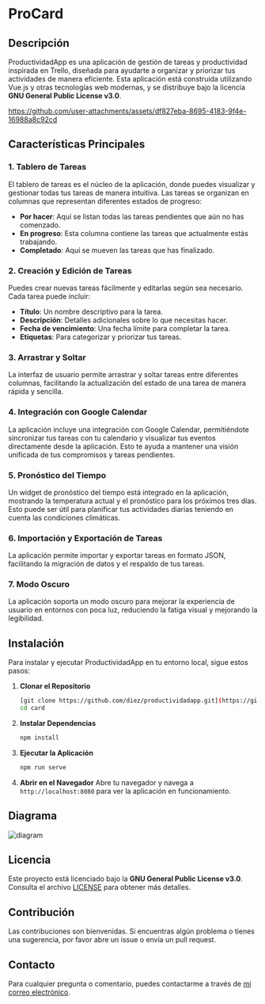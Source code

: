 # ProCard

## Descripción

ProductividadApp es una aplicación de gestión de tareas y productividad inspirada en Trello, diseñada para ayudarte a organizar y priorizar tus actividades de manera eficiente. Esta aplicación está construida utilizando Vue.js y otras tecnologías web modernas, y se distribuye bajo la licencia **GNU General Public License v3.0**.

https://github.com/user-attachments/assets/df827eba-8695-4183-9f4e-16988a8c92cd

## Características Principales

### 1. **Tablero de Tareas**
El tablero de tareas es el núcleo de la aplicación, donde puedes visualizar y gestionar todas tus tareas de manera intuitiva. Las tareas se organizan en columnas que representan diferentes estados de progreso:

- **Por hacer**: Aquí se listan todas las tareas pendientes que aún no has comenzado.
- **En progreso**: Esta columna contiene las tareas que actualmente estás trabajando.
- **Completado**: Aquí se mueven las tareas que has finalizado.

### 2. **Creación y Edición de Tareas**
Puedes crear nuevas tareas fácilmente y editarlas según sea necesario. Cada tarea puede incluir:
- **Título**: Un nombre descriptivo para la tarea.
- **Descripción**: Detalles adicionales sobre lo que necesitas hacer.
- **Fecha de vencimiento**: Una fecha límite para completar la tarea.
- **Etiquetas**: Para categorizar y priorizar tus tareas.

### 3. **Arrastrar y Soltar**
La interfaz de usuario permite arrastrar y soltar tareas entre diferentes columnas, facilitando la actualización del estado de una tarea de manera rápida y sencilla.

### 4. **Integración con Google Calendar**
La aplicación incluye una integración con Google Calendar, permitiéndote sincronizar tus tareas con tu calendario y visualizar tus eventos directamente desde la aplicación. Esto te ayuda a mantener una visión unificada de tus compromisos y tareas pendientes.

### 5. **Pronóstico del Tiempo**
Un widget de pronóstico del tiempo está integrado en la aplicación, mostrando la temperatura actual y el pronóstico para los próximos tres días. Esto puede ser útil para planificar tus actividades diarias teniendo en cuenta las condiciones climáticas.

### 6. **Importación y Exportación de Tareas**
La aplicación permite importar y exportar tareas en formato JSON, facilitando la migración de datos y el respaldo de tus tareas.

### 7. **Modo Oscuro**
La aplicación soporta un modo oscuro para mejorar la experiencia de usuario en entornos con poca luz, reduciendo la fatiga visual y mejorando la legibilidad.

## Instalación

Para instalar y ejecutar ProductividadApp en tu entorno local, sigue estos pasos:

1. **Clonar el Repositorio**
   ```bash
   [git clone https://github.com/diez/productividadapp.git](https://github.com/Diez111/card.git)
   cd card
   ```

2. **Instalar Dependencias**
   ```bash
   npm install
   ```

3. **Ejecutar la Aplicación**
   ```bash
   npm run serve
   ```

4. **Abrir en el Navegador**
   Abre tu navegador y navega a `http://localhost:8080` para ver la aplicación en funcionamiento.


## Diagrama

![diagram](https://github.com/user-attachments/assets/dc7b2711-0a4d-46c2-8eae-610101369620)


## Licencia

Este proyecto está licenciado bajo la **GNU General Public License v3.0**. Consulta el archivo [LICENSE](LICENSE) para obtener más detalles.

## Contribución

Las contribuciones son bienvenidas. Si encuentras algún problema o tienes una sugerencia, por favor abre un issue o envía un pull request.

## Contacto

Para cualquier pregunta o comentario, puedes contactarme a través de [mi correo electrónico](lautaroagustindiez@gmail.com).
